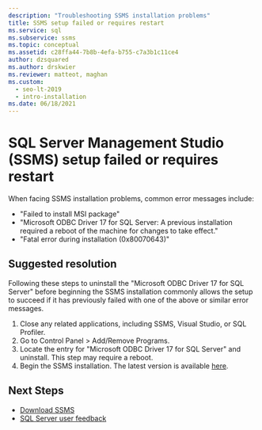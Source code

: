 ```yaml
---
description: "Troubleshooting SSMS installation problems"
title: SSMS setup failed or requires restart
ms.service: sql
ms.subservice: ssms
ms.topic: conceptual
ms.assetid: c28ffa44-7b8b-4efa-b755-c7a3b1c11ce4
author: dzsquared
ms.author: drskwier
ms.reviewer: matteot, maghan
ms.custom:
  - seo-lt-2019
  - intro-installation
ms.date: 06/18/2021
---
```



# SQL Server Management Studio (SSMS) setup failed or requires restart
When facing SSMS installation problems, common error messages include:
- "Failed to install MSI package"
- "Microsoft ODBC Driver 17 for SQL Server: A previous installation required a reboot of the machine for changes to take effect."
- "Fatal error during installation (0x80070643)"

## Suggested resolution
Following these steps to uninstall the "Microsoft ODBC Driver 17 for SQL Server" before beginning the SSMS installation commonly allows the setup to succeed if it has previously failed with one of the above or similar error messages.

1. Close any related applications, including SSMS, Visual Studio, or SQL Profiler.
2. Go to Control Panel > Add/Remove Programs.
3. Locate the entry for "Microsoft ODBC Driver 17 for SQL Server" and uninstall.  This step may require a reboot.
4. Begin the SSMS installation.  The latest version is available [here](../download-sql-server-management-studio-ssms.md).

## Next Steps
- [Download SSMS](../download-sql-server-management-studio-ssms.md)
- [SQL Server user feedback](https://aka.ms/sqlfeedback)
